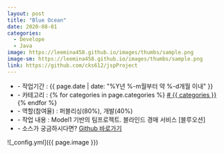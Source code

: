 ```yaml
---
layout: post
title: "Blue Ocean"
date: 2020-08-01
categories:
  - Develope
  - Java
image: https://leemina458.github.io/images/thumbs/sample.png
image-sm: https://leemina458.github.io/images/thumbs/sample.png
link: https://github.com/cks612/jspProject
---
```


<ul class="inform">
	<li class="preview__date" itemprop="datePublished" datetime="{{ page.date | date_to_xmlschema }}">- 작업기간 : {{ page.date | date: "%Y년 %-m월부터 약 %-d개월 이내" }}</li>
	<li class="preview__category" itemprop="description">- 카테고리 :
		{% for categories in page.categories %}
           <a href="/category/{{ categories }}/"># {{ categories }}</a>     
      	{% endfor %}</li>
	<li class="preview__role" itemprop="role">- 역할(참여율) : 퍼블리싱(80%), 개발(40%)</li>
	<li class="preview__excerpt" itemprop="description">- 작업 내용 : Model1 기반의 팀프로젝트. 블라인드 경매 서비스 [블루오션]</li>
	<li class="preview__link" itemprop="link">- 소스가 궁금하시다면? <a href="{{ page.link }}" target="_blank">Github 바로가기</a></li>
</ul>


![_config.yml]({{ page.image }})